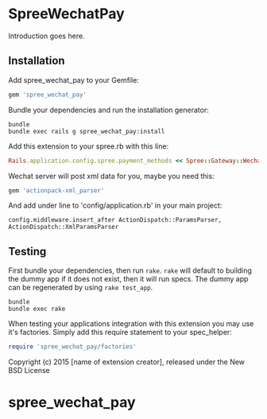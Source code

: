 SpreeWechatPay
==============

Introduction goes here.

Installation
------------

Add spree_wechat_pay to your Gemfile:

```ruby
gem 'spree_wechat_pay'
```

Bundle your dependencies and run the installation generator:

```shell
bundle
bundle exec rails g spree_wechat_pay:install
```

Add this extension to your spree.rb with this line:

```ruby
Rails.application.config.spree.payment_methods << Spree::Gateway::WechatPay
```
Wechat server will post xml data for you, maybe you need this:

```ruby
gem 'actionpack-xml_parser'
```

And add under line to 'config/application.rb' in your main project:

```
config.middleware.insert_after ActionDispatch::ParamsParser, ActionDispatch::XmlParamsParser
```



Testing
-------

First bundle your dependencies, then run `rake`. `rake` will default to building the dummy app if it does not exist, then it will run specs. The dummy app can be regenerated by using `rake test_app`.

```shell
bundle
bundle exec rake
```

When testing your applications integration with this extension you may use it's factories.
Simply add this require statement to your spec_helper:

```ruby
require 'spree_wechat_pay/factories'
```

Copyright (c) 2015 [name of extension creator], released under the New BSD License
# spree_wechat_pay
